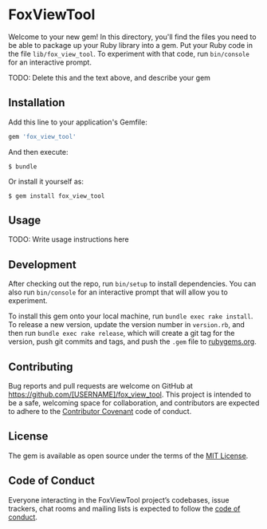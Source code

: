 # FoxViewTool

Welcome to your new gem! In this directory, you'll find the files you need to be able to package up your Ruby library into a gem. Put your Ruby code in the file `lib/fox_view_tool`. To experiment with that code, run `bin/console` for an interactive prompt.

TODO: Delete this and the text above, and describe your gem

## Installation

Add this line to your application's Gemfile:

```ruby
gem 'fox_view_tool'
```

And then execute:

    $ bundle

Or install it yourself as:

    $ gem install fox_view_tool

## Usage

TODO: Write usage instructions here

## Development

After checking out the repo, run `bin/setup` to install dependencies. You can also run `bin/console` for an interactive prompt that will allow you to experiment.

To install this gem onto your local machine, run `bundle exec rake install`. To release a new version, update the version number in `version.rb`, and then run `bundle exec rake release`, which will create a git tag for the version, push git commits and tags, and push the `.gem` file to [rubygems.org](https://rubygems.org).

## Contributing

Bug reports and pull requests are welcome on GitHub at https://github.com/[USERNAME]/fox_view_tool. This project is intended to be a safe, welcoming space for collaboration, and contributors are expected to adhere to the [Contributor Covenant](http://contributor-covenant.org) code of conduct.

## License

The gem is available as open source under the terms of the [MIT License](http://opensource.org/licenses/MIT).

## Code of Conduct

Everyone interacting in the FoxViewTool project’s codebases, issue trackers, chat rooms and mailing lists is expected to follow the [code of conduct](https://github.com/[USERNAME]/fox_view_tool/blob/master/CODE_OF_CONDUCT.md).
